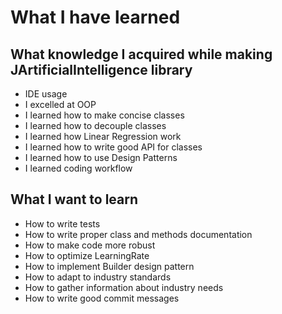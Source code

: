 # What I have learned

## What knowledge I acquired while making JArtificialIntelligence library
- IDE usage
- I excelled at OOP
- I learned how to make concise classes 
- I learned how to decouple classes
- I learned how Linear Regression work
- I learned how to write good API for classes
- I learned how to use Design Patterns
- I learned coding workflow

## What I want to learn
- How to write tests
- How to write proper class and methods documentation
- How to make code more robust
- How to optimize LearningRate
- How to implement Builder design pattern 
- How to adapt to industry standards
- How to gather information about industry needs
- How to write good commit messages
